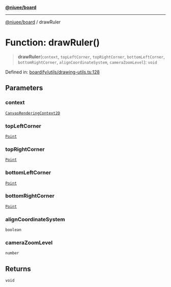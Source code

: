 [**@niuee/board**](../README.md)

***

[@niuee/board](../globals.md) / drawRuler

# Function: drawRuler()

> **drawRuler**(`context`, `topLeftCorner`, `topRightCorner`, `bottomLeftCorner`, `bottomRightCorner`, `alignCoordinateSystem`, `cameraZoomLevel`): `void`

Defined in: [boardify/utils/drawing-utils.ts:128](https://github.com/niuee/board/blob/a0a1179721d4f4b943b6a9bc156753ac9737e502/src/boardify/utils/drawing-utils.ts#L128)

## Parameters

### context

[`CanvasRenderingContext2D`](https://developer.mozilla.org/docs/Web/API/CanvasRenderingContext2D)

### topLeftCorner

[`Point`](../type-aliases/Point.md)

### topRightCorner

[`Point`](../type-aliases/Point.md)

### bottomLeftCorner

[`Point`](../type-aliases/Point.md)

### bottomRightCorner

[`Point`](../type-aliases/Point.md)

### alignCoordinateSystem

`boolean`

### cameraZoomLevel

`number`

## Returns

`void`

